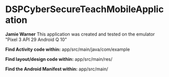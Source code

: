 # DSPCyberSecureTeachMobileApplication
**Jamie Warner**
This application was created and tested on the emulator "Pixel 3 API 29 Android Q 10"

**Find Activity code within:** app/src/main/java/com/example

**Find layout/design code within:** app/src/main/res/

**Find the Android Manifest within:** app/src/main/
